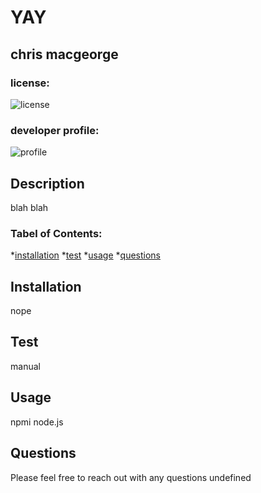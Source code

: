 
# YAY
## chris macgeorge
### license:
![license](https://img.shields.io/badge/license-MIT-blue.svg)
### developer profile:
![profile](https://github.com/undefined)
## Description
blah blah
### Tabel of Contents:
*[installation](#installation)
*[test](#test)
*[usage](#usage)
*[questions](#questions)

## Installation
nope

## Test
manual

## Usage
npmi node.js

## Questions
Please feel free to reach out with any questions
undefined